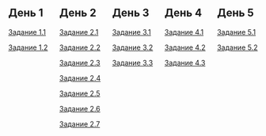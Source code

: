 <style>
    .daysBlock {
        display: flex;
        justify-content: space-between;
    }
</style>

<div class="daysBlock">
    <div class="dayWrapper">
        <h2>День 1</h2>
        <p>
            <a href="./day1/task1.html">Задание 1.1</a>
        </p>
        <p>
            <a href="./day1/task2.html">Задание 1.2</a>
        </p>
    </div>
    <div class="dayWrapper">
        <h2>День 2</h2>
        <p>
            <a href="./day2/task1.html">Задание 2.1</a>
        </p>
        <p>
            <a href="./day2/task2.html">Задание 2.2</a>
        </p>
        <p>
            <a href="./day2/task3.html">Задание 2.3</a>
        </p>
        <p>
            <a href="./day2/task4.html">Задание 2.4</a>
        </p>
        <p>
            <a href="./day2/task5.html">Задание 2.5</a>
        </p>
        <p>
            <a href="./day2/task6.html">Задание 2.6</a>
        </p>
        <p>
            <a href="./day2/task7.html">Задание 2.7</a>
        </p>
    </div>
    <div class="dayWrapper">
        <h2>День 3</h2>
        <p>
            <a href="./day3/task1.html">Задание 3.1</a>
        </p>
        <p>
            <a href="./day3/task2.html">Задание 3.2</a>
        </p>
        <p>
            <a href="./day3/task3.html">Задание 3.3</a>
        </p>
    </div>
    <div class="dayWrapper">
        <h2>День 4</h2>
        <p>
            <a href="./day4/task1.html">Задание 4.1</a>
        </p>
        <p>
            <a href="./day4/task2.html">Задание 4.2</a>
        </p>
        <p>
            <a href="./day4/task3.html">Задание 4.3</a>
        </p>
    </div>
    <div class="dayWrapper">
        <h2>День 5</h2>
        <p>
            <a href="./day4/task1.html">Задание 5.1</a>
        </p>
        <p>
            <a href="./day4/task2.html">Задание 5.2</a>
        </p>
    </div>
</div>